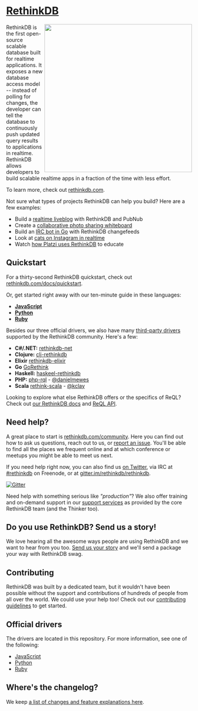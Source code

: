 [RethinkDB](http://www.rethinkdb.com)
=================

<img width="400px" align="right" src="http://i.imgur.com/jOmaKkZ.png">

RethinkDB is the first open-source scalable database built for realtime applications. It exposes a new database access model -- instead of polling for changes, the developer can tell the database to continuously push updated query results to applications in realtime. RethinkDB allows developers to build scalable realtime apps in a fraction of the time with less effort.

To learn more, check out [rethinkdb.com](http://rethinkdb.com).

Not sure what types of projects RethinkDB can help you build? Here are a few examples:

* Build a [realtime liveblog](http://rethinkdb.com/blog/rethinkdb-pubnub/) with RethinkDB and PubNub
* Create a [collaborative photo sharing whiteboard](https://www.youtube.com/watch?v=pdPRp3UxL_s)
* Build an [IRC bot in Go](http://rethinkdb.com/blog/go-irc-bot/) with RethinkDB changefeeds
* Look at [cats on Instagram in realtime](http://rethinkdb.com/blog/cats-of-instagram/)
* Watch [how Platzi uses RethinkDB](https://www.youtube.com/watch?v=Nb_UzRYDB40) to educate


Quickstart
-----------

For a thirty-second RethinkDB quickstart, check out  [rethinkdb.com/docs/quickstart](http://www.rethinkdb.com/docs/quickstart).

Or, get started right away with our ten-minute guide in these languages:

* [**JavaScript**](http://rethinkdb.com/docs/guide/javascript/)
* [**Python**](http://rethinkdb.com/docs/guide/python/)
* [**Ruby**](http://rethinkdb.com/docs/guide/ruby/)

Besides our three official drivers, we also have many [third-party drivers](http://rethinkdb.com/docs/install-drivers/) supported by the RethinkDB community. Here's a few:

* **C#/.NET:** [rethinkdb-net](https://github.com/mfenniak/rethinkdb-net)
* **Clojure:** [clj-rethinkdb](https://github.com/apa512/clj-rethinkdb)
* **Elixir** [rethinkdb-elixir](https://github.com/hamiltop/rethinkdb-elixir)
* **Go** [GoRethink](https://github.com/dancannon/gorethink)
* **Haskell:** [haskeel-rethinkdb](https://github.com/atnnn/haskell-rethinkdb)
* **PHP:** [php-rql](https://github.com/danielmewes/php-rql) - [@danielmewes](https://github.com/danielmewes)
* **Scala** [rethink-scala](https://github.com/kclay/rethink-scala) - [@kclay](https://github.com/kclay)

Looking to explore what else RethinkDB offers or the specifics of ReQL? Check out [our RethinkDB docs](http://rethinkdb.com/docs/) and [ReQL API](http://rethinkdb.com/api/).


Need help?
--------

A great place to start is [rethinkdb.com/community](www.rethinkdb.com/community). Here you can find out how to ask us questions, reach out to us, or [report an issue](https://github.com/rethinkdb/rethinkdb/issues). You'll be able to find all the places we frequent online and at which conference or meetups you might be able to meet us next.

If you need help right now, you can also find us [on Twitter](http://twitter.com/rethinkdb), via IRC at [#rethinkdb](irc://chat.freenode.net/#rethinkdb) on Freenode, or at [gitter.im/rethinkdb/rethinkdb](https://gitter.im/rethinkdb/rethinkdb).

[![Gitter](https://badges.gitter.im/Join%20Chat.svg)](https://gitter.im/rethinkdb/rethinkdb?utm_source=badge&utm_medium=badge&utm_campaign=pr-badge)

Need help with something serious like _"production"_? We also offer training and on-demand support in our [support services](http://rethinkdb.com/services/) as provided by the core RethinkDB team (and the Thinker too).

Do you use RethinkDB? Send us a story!
-----------------
 We love hearing all the awesome ways people are using RethinkDB and we want to hear from you too. [Send us your story]((http://rethinkdb.com/community/shirts-for-stories)) and we'll send a package your way with RethinkDB swag.

Contributing
-----------------

RethinkDB was built by a dedicated team, but it wouldn't have been possible without the support and contributions of hundreds of people from all over the world. We could use your help too! Check out our [contributing guidelines](CONTRIBUTING.md) to get started.

Official drivers
-----------------

The drivers are located in this repository. For more information, see one of the following:

- [JavaScript](drivers/javascript/)
- [Python](drivers/python/)
- [Ruby](drivers/ruby/)


Where's the changelog?
-----------------
We keep [a list of changes and feature explanations here](NOTES.md).
